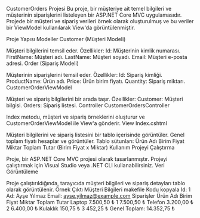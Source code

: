 CustomerOrders Projesi
Bu proje, bir müşteriye ait temel bilgileri ve müşterinin siparişlerini listeleyen bir ASP.NET Core MVC uygulamasıdır. Projede bir müşteri ve sipariş verileri örnek olarak oluşturulmuş ve bu veriler bir ViewModel kullanılarak View'da görüntülenmiştir.

Proje Yapısı
Modeller
Customer (Müşteri Modeli)

Müşteri bilgilerini temsil eder.
Özellikler:
Id: Müşterinin kimlik numarası.
FirstName: Müşteri adı.
LastName: Müşteri soyadı.
Email: Müşteri e-posta adresi.
Order (Sipariş Modeli)

Müşterinin siparişlerini temsil eder.
Özellikler:
Id: Sipariş kimliği.
ProductName: Ürün adı.
Price: Ürün birim fiyatı.
Quantity: Sipariş miktarı.
CustomerOrderViewModel

Müşteri ve sipariş bilgilerini bir arada taşır.
Özellikler:
Customer: Müşteri bilgisi.
Orders: Sipariş listesi.
Controller
CustomerOrdersController

Index metodu, müşteri ve sipariş örneklerini oluşturur ve CustomerOrderViewModel ile View'a gönderir.
View
Index.cshtml

Müşteri bilgilerini ve sipariş listesini bir tablo içerisinde görüntüler.
Genel toplam fiyatı hesaplar ve görüntüler.
Tablo sütunları:
Ürün Adı
Birim Fiyat
Miktar
Toplam Tutar (Birim Fiyat x Miktar)
Kullanım
Projeyi Çalıştırma

Proje, bir ASP.NET Core MVC projesi olarak tasarlanmıştır. Projeyi çalıştırmak için Visual Studio veya .NET CLI kullanabilirsiniz.
Veri Görüntüleme

Proje çalıştırıldığında, tarayıcıda müşteri bilgileri ve sipariş detayları tablo olarak görüntülenir.
Örnek Çıktı
Müşteri Bilgileri
makefile
Kodu kopyala
Id: 1
Ad: Ayşe Yılmaz
Email: ayse.yilmaz@example.com
Siparişler
Ürün Adı	Birim Fiyat	Miktar	Toplam Tutar
Laptop	7.500,50 ₺	1	7.500,50 ₺
Telefon	3.200,00 ₺	2	6.400,00 ₺
Kulaklık	150,75 ₺	3	452,25 ₺
Genel Toplam: 14.352,75 ₺
